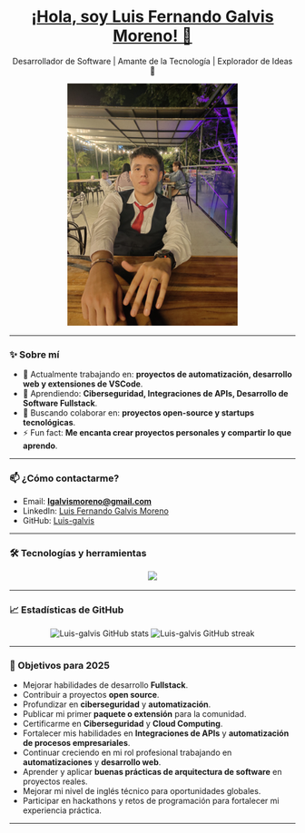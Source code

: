 <div align="center">
  <h1 align="center"><a href="https://www.linkedin.com/in/luis-fernando-galvis-moreno-a589a6262/">¡Hola, soy Luis Fernando Galvis Moreno! 👋</a></h1>
  
  <p align="center">
    Desarrollador de Software | Amante de la Tecnología | Explorador de Ideas 🚀
  </p>

<div align="center">
  <img src="https://github.com/Luis-galvis/Luis-galvis/blob/main/assets/actu2.jpg?raw=true" width="300">
</div>
</div>

---

### ✨ Sobre mí

- 🔭 Actualmente trabajando en: **proyectos de automatización, desarrollo web y extensiones de VSCode**.
- 🌱 Aprendiendo: **Ciberseguridad, Integraciones de APIs, Desarrollo de Software Fullstack**.
- 👯 Buscando colaborar en: **proyectos open-source y startups tecnológicas**.
- ⚡ Fun fact: **Me encanta crear proyectos personales y compartir lo que aprendo**.

---

### 📫 ¿Cómo contactarme?

- Email: **lgalvismoreno@gmail.com**
- LinkedIn: [Luis Fernando Galvis Moreno](https://www.linkedin.com/in/luis-fernando-galvis-moreno-a589a6262/)
- GitHub: [Luis-galvis](https://github.com/Luis-galvis)

---

### 🛠️ Tecnologías y herramientas

<div align="center">
  <img src="https://skillicons.dev/icons?i=php,mysql,javascript,html,css,linux,git,github,vscode,python,c,java,laravel,springboot,nodejs,docker,react,typescript" />
</div>




---

### 📈 Estadísticas de GitHub

<div align="center">
  <img src="https://github-readme-stats.vercel.app/api?username=Luis-galvis&show_icons=true&theme=radical" alt="Luis-galvis GitHub stats" />
  <img src="https://github-readme-streak-stats.herokuapp.com/?user=Luis-galvis&theme=radical" alt="Luis-galvis GitHub streak" />
</div>

---

### 🎯 Objetivos para 2025

- Mejorar habilidades de desarrollo **Fullstack**.
- Contribuir a proyectos **open source**.
- Profundizar en **ciberseguridad** y **automatización**.
- Publicar mi primer **paquete o extensión** para la comunidad.
- Certificarme en **Ciberseguridad** y **Cloud Computing**.
- Fortalecer mis habilidades en **Integraciones de APIs** y **automatización de procesos empresariales**.
- Continuar creciendo en mi rol profesional trabajando en **automatizaciones** y **desarrollo web**.
- Aprender y aplicar **buenas prácticas de arquitectura de software** en proyectos reales.
- Mejorar mi nivel de inglés técnico para oportunidades globales.
- Participar en hackathons y retos de programación para fortalecer mi experiencia práctica.


---

<!--
**Luis-galvis/Luis-galvis** is a ✨ _special_ ✨ repository because its `README.md` (this file) appears on your GitHub profile.

Here are some ideas to get you started:

- 🔭 I’m currently working on ...
- 🌱 I’m currently learning ...
- 👯 I’m looking to collaborate on ...
- 🤔 I’m looking for help with ...
- 💬 Ask me about ...
- 📫 How to reach me: ...
- 😄 Pronouns: ...
- ⚡ Fun fact: ...
-->
